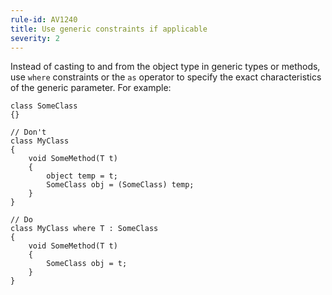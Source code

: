 ```yaml
---
rule-id: AV1240
title: Use generic constraints if applicable
severity: 2
---
```

Instead of casting to and from the object type in generic types or methods, use `where` constraints or the `as` operator to specify the exact characteristics of the generic parameter. For example:

	class SomeClass  
	{}
	
	// Don't  
	class MyClass  
	{
		void SomeMethod(T t)  
		{  
			object temp = t;  
			SomeClass obj = (SomeClass) temp;  
		}  
	}
	
	// Do  
	class MyClass where T : SomeClass  
	{
		void SomeMethod(T t)  
		{  
			SomeClass obj = t;  
		}  
	}
